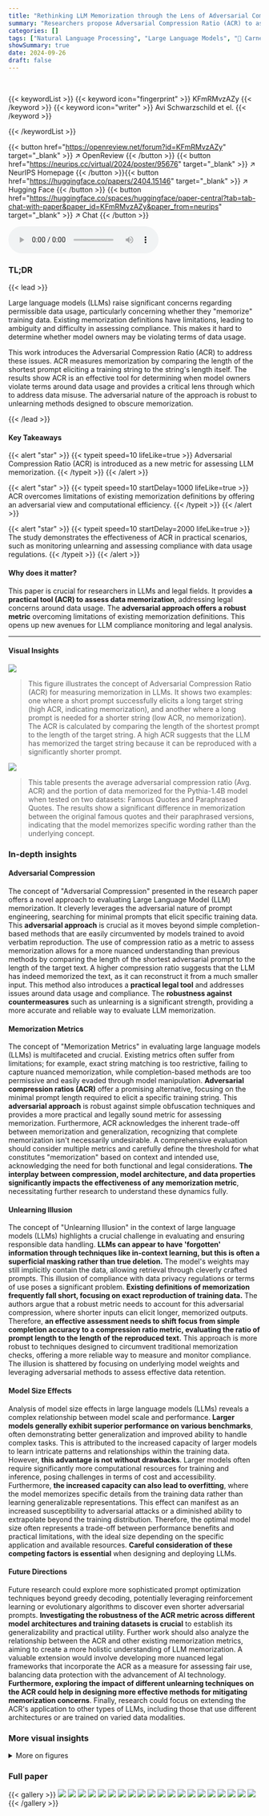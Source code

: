 ```yaml
---
title: "Rethinking LLM Memorization through the Lens of Adversarial Compression"
summary: "Researchers propose Adversarial Compression Ratio (ACR) to assess LLM memorization, offering an adversarial, flexible, and computationally efficient method for monitoring data misuse and compliance."
categories: []
tags: ["Natural Language Processing", "Large Language Models", "🏢 Carnegie Mellon University",]
showSummary: true
date: 2024-09-26
draft: false
---
```


<br>

{{< keywordList >}}
{{< keyword icon="fingerprint" >}} KFmRMvzAZy {{< /keyword >}}
{{< keyword icon="writer" >}} Avi Schwarzschild et el. {{< /keyword >}}
 
{{< /keywordList >}}

{{< button href="https://openreview.net/forum?id=KFmRMvzAZy" target="_blank" >}}
↗ OpenReview
{{< /button >}}
{{< button href="https://neurips.cc/virtual/2024/poster/95676" target="_blank" >}}
↗ NeurIPS Homepage
{{< /button >}}{{< button href="https://huggingface.co/papers/2404.15146" target="_blank" >}}
↗ Hugging Face
{{< /button >}}
{{< button href="https://huggingface.co/spaces/huggingface/paper-central?tab=tab-chat-with-paper&paper_id=KFmRMvzAZy&paper_from=neurips" target="_blank" >}}
↗ Chat
{{< /button >}}



<audio controls>
    <source src="https://ai-paper-reviewer.com/KFmRMvzAZy/podcast.wav" type="audio/wav">
    Your browser does not support the audio element.
</audio>


### TL;DR


{{< lead >}}

Large language models (LLMs) raise significant concerns regarding permissible data usage, particularly concerning whether they "memorize" training data.  Existing memorization definitions have limitations, leading to ambiguity and difficulty in assessing compliance.  This makes it hard to determine whether model owners may be violating terms of data usage. 

This work introduces the Adversarial Compression Ratio (ACR) to address these issues. ACR measures memorization by comparing the length of the shortest prompt eliciting a training string to the string's length itself.  The results show ACR is an effective tool for determining when model owners violate terms around data usage and provides a critical lens through which to address data misuse.  The adversarial nature of the approach is robust to unlearning methods designed to obscure memorization.

{{< /lead >}}


#### Key Takeaways

{{< alert "star" >}}
{{< typeit speed=10 lifeLike=true >}} Adversarial Compression Ratio (ACR) is introduced as a new metric for assessing LLM memorization. {{< /typeit >}}
{{< /alert >}}

{{< alert "star" >}}
{{< typeit speed=10 startDelay=1000 lifeLike=true >}} ACR overcomes limitations of existing memorization definitions by offering an adversarial view and computational efficiency. {{< /typeit >}}
{{< /alert >}}

{{< alert "star" >}}
{{< typeit speed=10 startDelay=2000 lifeLike=true >}} The study demonstrates the effectiveness of ACR in practical scenarios, such as monitoring unlearning and assessing compliance with data usage regulations. {{< /typeit >}}
{{< /alert >}}

#### Why does it matter?
This paper is crucial for researchers in LLMs and legal fields.  It provides **a practical tool (ACR) to assess data memorization**, addressing legal concerns around data usage. The **adversarial approach offers a robust metric** overcoming limitations of existing memorization definitions. This opens up new avenues for LLM compliance monitoring and legal analysis.

------
#### Visual Insights



![](https://ai-paper-reviewer.com/KFmRMvzAZy/figures_0_1.jpg)

> This figure illustrates the concept of Adversarial Compression Ratio (ACR) for measuring memorization in LLMs.  It shows two examples: one where a short prompt successfully elicits a long target string (high ACR, indicating memorization), and another where a long prompt is needed for a shorter string (low ACR, no memorization).  The ACR is calculated by comparing the length of the shortest prompt to the length of the target string.  A high ACR suggests that the LLM has memorized the target string because it can be reproduced with a significantly shorter prompt.





![](https://ai-paper-reviewer.com/KFmRMvzAZy/tables_16_1.jpg)

> This table presents the average adversarial compression ratio (Avg. ACR) and the portion of data memorized for the Pythia-1.4B model when tested on two datasets:  Famous Quotes and Paraphrased Quotes. The results show a significant difference in memorization between the original famous quotes and their paraphrased versions, indicating that the model memorizes specific wording rather than the underlying concept.





### In-depth insights


#### Adversarial Compression
The concept of "Adversarial Compression" presented in the research paper offers a novel approach to evaluating Large Language Model (LLM) memorization.  It cleverly leverages the adversarial nature of prompt engineering, searching for minimal prompts that elicit specific training data. This **adversarial approach** is crucial as it moves beyond simple completion-based methods that are easily circumvented by models trained to avoid verbatim reproduction.  The use of compression ratio as a metric to assess memorization allows for a more nuanced understanding than previous methods by comparing the length of the shortest adversarial prompt to the length of the target text.  A higher compression ratio suggests that the LLM has indeed memorized the text, as it can reconstruct it from a much smaller input.  This method also introduces a **practical legal tool** and addresses issues around data usage and compliance.  The **robustness against countermeasures** such as unlearning is a significant strength, providing a more accurate and reliable way to evaluate LLM memorization. 

#### Memorization Metrics
The concept of "Memorization Metrics" in evaluating large language models (LLMs) is multifaceted and crucial.  Existing metrics often suffer from limitations; for example, exact string matching is too restrictive, failing to capture nuanced memorization, while completion-based methods are too permissive and easily evaded through model manipulation. **Adversarial compression ratios (ACR)** offer a promising alternative, focusing on the minimal prompt length required to elicit a specific training string. This **adversarial approach** is robust against simple obfuscation techniques and provides a more practical and legally sound metric for assessing memorization.  Furthermore, ACR acknowledges the inherent trade-off between memorization and generalization, recognizing that complete memorization isn't necessarily undesirable. A comprehensive evaluation should consider multiple metrics and carefully define the threshold for what constitutes "memorization" based on context and intended use, acknowledging the need for both functional and legal considerations.  **The interplay between compression, model architecture, and data properties significantly impacts the effectiveness of any memorization metric**, necessitating further research to understand these dynamics fully.

#### Unlearning Illusion
The concept of "Unlearning Illusion" in the context of large language models (LLMs) highlights a crucial challenge in evaluating and ensuring responsible data handling.  **LLMs can appear to have 'forgotten' information through techniques like in-context learning, but this is often a superficial masking rather than true deletion.**  The model's weights may still implicitly contain the data, allowing retrieval through cleverly crafted prompts.  This illusion of compliance with data privacy regulations or terms of use poses a significant problem.  **Existing definitions of memorization frequently fall short, focusing on exact reproduction of training data.**  The authors argue that a robust metric needs to account for this adversarial compression, where shorter inputs can elicit longer, memorized outputs.  Therefore, **an effective assessment needs to shift focus from simple completion accuracy to a compression ratio metric, evaluating the ratio of prompt length to the length of the reproduced text.**  This approach is more robust to techniques designed to circumvent traditional memorization checks, offering a more reliable way to measure and monitor compliance. The illusion is shattered by focusing on underlying model weights and leveraging adversarial methods to assess effective data retention.

#### Model Size Effects
Analysis of model size effects in large language models (LLMs) reveals a complex relationship between model scale and performance.  **Larger models generally exhibit superior performance on various benchmarks**, often demonstrating better generalization and improved ability to handle complex tasks. This is attributed to the increased capacity of larger models to learn intricate patterns and relationships within the training data. However, **this advantage is not without drawbacks**.  Larger models often require significantly more computational resources for training and inference, posing challenges in terms of cost and accessibility.  Furthermore, **the increased capacity can also lead to overfitting**, where the model memorizes specific details from the training data rather than learning generalizable representations.  This effect can manifest as an increased susceptibility to adversarial attacks or a diminished ability to extrapolate beyond the training distribution.  Therefore, the optimal model size often represents a trade-off between performance benefits and practical limitations, with the ideal size depending on the specific application and available resources.  **Careful consideration of these competing factors is essential** when designing and deploying LLMs.

#### Future Directions
Future research could explore more sophisticated prompt optimization techniques beyond greedy decoding, potentially leveraging reinforcement learning or evolutionary algorithms to discover even shorter adversarial prompts.  **Investigating the robustness of the ACR metric across different model architectures and training datasets is crucial** to establish its generalizability and practical utility.  Further work should also analyze the relationship between the ACR and other existing memorization metrics, aiming to create a more holistic understanding of LLM memorization. A valuable extension would involve developing more nuanced legal frameworks that incorporate the ACR as a measure for assessing fair use, balancing data protection with the advancement of AI technology.  **Furthermore, exploring the impact of different unlearning techniques on the ACR could help in designing more effective methods for mitigating memorization concerns**.  Finally, research could focus on extending the ACR's application to other types of LLMs, including those that use different architectures or are trained on varied data modalities.


### More visual insights

<details>
<summary>More on figures
</summary>


![](https://ai-paper-reviewer.com/KFmRMvzAZy/figures_6_1.jpg)

> This figure compares the performance of completion-based and compression-based memorization tests during the unlearning process using the TOFU dataset and Phi-1.5 model.  The left panel shows the portion of memorized data that can be completed and compressed as unlearning progresses. The right panel shows the model's output after 20 steps of unlearning, highlighting the discrepancy between the ground truth and the generated answer. This illustrates that while completion-based tests might indicate that the model forgets the information, compression-based tests still show a considerable amount of memorized information.


![](https://ai-paper-reviewer.com/KFmRMvzAZy/figures_7_1.jpg)

> This figure compares the negative log-likelihood (normalized loss) distributions of correct and incorrect answers for Harry Potter related questions, before and after an unlearning process. The left panel shows the distribution for the original Llama2-chat model, while the right panel shows the distribution after an attempt to make the model 'forget' about Harry Potter. The significant difference in the distributions (with p-values from Kolmogorov-Smirnov test showing statistical significance) demonstrates that, despite the unlearning attempt, the model retains information about Harry Potter.


![](https://ai-paper-reviewer.com/KFmRMvzAZy/figures_8_1.jpg)

> This figure shows the results of applying the Adversarial Compression Ratio (ACR) metric to four different sized Pythia language models. The left panel displays the average compression ratio for each model size, showing a clear trend of increasing compression with increasing model size.  The right panel shows the proportion of famous quotes that have a compression ratio greater than 1 (i.e., they are considered 'memorized') for each model size.  This also shows an increasing trend with model size, supporting the claim that larger models memorize more.


![](https://ai-paper-reviewer.com/KFmRMvzAZy/figures_8_2.jpg)

> This figure displays the average compression ratio and portion memorized for four different datasets using the Pythia-1.4B model.  The four datasets are: Famous Quotes, Wikipedia articles, Associated Press news articles, and randomly generated sequences.  The left bar chart shows the average compression ratio (ACR), which represents the ratio of the shortest prompt length to the target string length.  A higher ratio indicates better compression. The right bar chart shows the portion of samples in each dataset with an ACR greater than 1, indicating that those samples are considered memorized by the model. The results demonstrate that the ACR metric aligns with the expected memorization levels for each dataset type: Famous Quotes have higher memorization, while random sequences have almost no memorization. 


![](https://ai-paper-reviewer.com/KFmRMvzAZy/figures_9_1.jpg)

> This figure shows the relationship between the adversarial compression ratio (ACR) and the length of the target string.  The data points are colored by data category. The x-axis represents the length of the target string (in tokens), and the y-axis represents the ACR.  The plot demonstrates that the ACR is not strongly influenced by target string length, with a mix of values observed across the full range of string lengths, supporting the robustness of the ACR as a metric for measuring memorization in LLMs. 


![](https://ai-paper-reviewer.com/KFmRMvzAZy/figures_15_1.jpg)

> This figure demonstrates that even after an unlearning process, a significant portion of Harry Potter-related text remains compressible by the model, indicating that the information is still stored in the model's weights and can be retrieved with specific prompts. The left panel shows the portion of Harry Potter texts that are compressible, while the right panel provides an example of a short prompt that elicits a Harry Potter quote.


![](https://ai-paper-reviewer.com/KFmRMvzAZy/figures_16_1.jpg)

> The bar chart displays the average compression ratio and the portion memorized for Pythia-410M model across four datasets: Famous Quotes, Wikipedia articles, Associated Press news, and random sequences.  The results suggest that the model memorizes a significant portion of famous quotes, while memorization is negligible for other datasets.  This figure demonstrates a trend consistent with prior work, which shows that larger models tend to memorize more data.


![](https://ai-paper-reviewer.com/KFmRMvzAZy/figures_16_2.jpg)

> This figure illustrates the concept of Adversarial Compression Ratio (ACR).  It shows two examples: one where a short prompt successfully elicits a long target string (high ACR, considered memorized), and another where a long prompt is needed to elicit a short target string (low ACR, not memorized). The figure visually represents the core idea of the proposed memorization metric, highlighting the comparison between the prompt length and the target string length to determine if a string is memorized by the model.


![](https://ai-paper-reviewer.com/KFmRMvzAZy/figures_17_1.jpg)

> This figure compares the SMAZ (Small strings compression library) compression ratios with the Adversarial Compression Ratio (ACR) for four different categories of data using the Pythia-1.4B language model.  The x-axis represents the ACR, and the y-axis represents the SMAZ compression ratio. Each point represents a data sample from one of the four categories: Famous Quotes, Wikipedia articles, Associated Press news articles, and random sequences of tokens.  The dashed lines represent thresholds (ACR=1 and ACR=SMAZ ratio). This visualization helps to assess the relationship between the two compression methods and evaluate whether the ACR accurately reflects memorization, especially compared to a general-purpose compression algorithm like SMAZ. 


</details>






### Full paper

{{< gallery >}}
<img src="https://ai-paper-reviewer.com/KFmRMvzAZy/1.png" class="grid-w50 md:grid-w33 xl:grid-w25" />
<img src="https://ai-paper-reviewer.com/KFmRMvzAZy/2.png" class="grid-w50 md:grid-w33 xl:grid-w25" />
<img src="https://ai-paper-reviewer.com/KFmRMvzAZy/3.png" class="grid-w50 md:grid-w33 xl:grid-w25" />
<img src="https://ai-paper-reviewer.com/KFmRMvzAZy/4.png" class="grid-w50 md:grid-w33 xl:grid-w25" />
<img src="https://ai-paper-reviewer.com/KFmRMvzAZy/5.png" class="grid-w50 md:grid-w33 xl:grid-w25" />
<img src="https://ai-paper-reviewer.com/KFmRMvzAZy/6.png" class="grid-w50 md:grid-w33 xl:grid-w25" />
<img src="https://ai-paper-reviewer.com/KFmRMvzAZy/7.png" class="grid-w50 md:grid-w33 xl:grid-w25" />
<img src="https://ai-paper-reviewer.com/KFmRMvzAZy/8.png" class="grid-w50 md:grid-w33 xl:grid-w25" />
<img src="https://ai-paper-reviewer.com/KFmRMvzAZy/9.png" class="grid-w50 md:grid-w33 xl:grid-w25" />
<img src="https://ai-paper-reviewer.com/KFmRMvzAZy/10.png" class="grid-w50 md:grid-w33 xl:grid-w25" />
<img src="https://ai-paper-reviewer.com/KFmRMvzAZy/11.png" class="grid-w50 md:grid-w33 xl:grid-w25" />
<img src="https://ai-paper-reviewer.com/KFmRMvzAZy/12.png" class="grid-w50 md:grid-w33 xl:grid-w25" />
<img src="https://ai-paper-reviewer.com/KFmRMvzAZy/13.png" class="grid-w50 md:grid-w33 xl:grid-w25" />
<img src="https://ai-paper-reviewer.com/KFmRMvzAZy/14.png" class="grid-w50 md:grid-w33 xl:grid-w25" />
<img src="https://ai-paper-reviewer.com/KFmRMvzAZy/15.png" class="grid-w50 md:grid-w33 xl:grid-w25" />
<img src="https://ai-paper-reviewer.com/KFmRMvzAZy/16.png" class="grid-w50 md:grid-w33 xl:grid-w25" />
<img src="https://ai-paper-reviewer.com/KFmRMvzAZy/17.png" class="grid-w50 md:grid-w33 xl:grid-w25" />
<img src="https://ai-paper-reviewer.com/KFmRMvzAZy/18.png" class="grid-w50 md:grid-w33 xl:grid-w25" />
<img src="https://ai-paper-reviewer.com/KFmRMvzAZy/19.png" class="grid-w50 md:grid-w33 xl:grid-w25" />
<img src="https://ai-paper-reviewer.com/KFmRMvzAZy/20.png" class="grid-w50 md:grid-w33 xl:grid-w25" />
{{< /gallery >}}